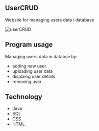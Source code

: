 ## UserCRUD
Website for managing users data i database

![userCRUD](https://user-images.githubusercontent.com/97983923/169302663-acf68ebf-737f-452c-ba5b-3a6703184a6e.jpg)

## Program usage
Managing users data in databse by:
* adding new user
* uploading user data
* displaing user details
* removing user 

## Technology
* Java
* SQL
* CSS
* HTML


